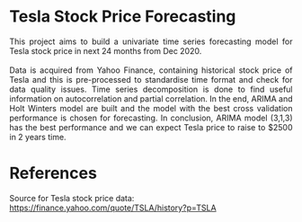 # Tesla Stock Price Forecasting

<div align="justify">
This project aims to build a univariate time series forecasting model for Tesla stock price in next 24 months from Dec 2020. 
 <br/>
 <br/>
Data is acquired from Yahoo Finance, containing historical stock price of Tesla and this is pre-processed to standardise time format and check for data quality issues. Time series decomposition is done to find useful information on autocorrelation and partial correlation. In the end, ARIMA and Holt Winters model are built and the model with the best cross validation performance is chosen for forecasting. In conclusion, ARIMA model (3,1,3) has the best performance and we can expect Tesla price to raise to $2500 in 2 years time.
 </div>

# References
Source for Tesla stock price data: https://finance.yahoo.com/quote/TSLA/history?p=TSLA
